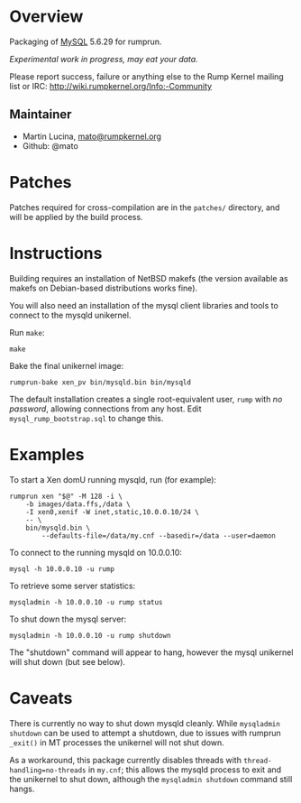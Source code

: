 # Overview

Packaging of [MySQL](http://www.mysql.com/) 5.6.29 for rumprun.

*Experimental work in progress, may eat your data.*

Please report success, failure or anything else to the Rump Kernel mailing list
or IRC: http://wiki.rumpkernel.org/Info:-Community

## Maintainer

* Martin Lucina, mato@rumpkernel.org
* Github: @mato

# Patches

Patches required for cross-compilation are in the `patches/` directory, and
will be applied by the build process.

# Instructions

Building requires an installation of NetBSD makefs (the version available as
makefs on Debian-based distributions works fine).

You will also need an installation of the mysql client libraries and tools to
connect to the mysqld unikernel.

Run `make`:

```
make
```

Bake the final unikernel image:
```
rumprun-bake xen_pv bin/mysqld.bin bin/mysqld
```

The default installation creates a single root-equivalent user, `rump` with *no
password*, allowing connections from any host. Edit `mysql_rump_bootstrap.sql`
to change this.

# Examples

To start a Xen domU running mysqld, run (for example):

````
rumprun xen "$@" -M 128 -i \
    -b images/data.ffs,/data \
    -I xen0,xenif -W inet,static,10.0.0.10/24 \
    -- \
    bin/mysqld.bin \
        --defaults-file=/data/my.cnf --basedir=/data --user=daemon
````

To connect to the running mysqld on 10.0.0.10:

````
mysql -h 10.0.0.10 -u rump
````

To retrieve some server statistics:
````
mysqladmin -h 10.0.0.10 -u rump status
````

To shut down the mysql server:
````
mysqladmin -h 10.0.0.10 -u rump shutdown
````

The "shutdown" command will appear to hang, however the mysql unikernel will
shut down (but see below).

# Caveats

There is currently no way to shut down mysqld cleanly. While `mysqladmin
shutdown` can be used to attempt a shutdown, due to issues with rumprun
`_exit()` in MT processes the unikernel will not shut down.

As a workaround, this package currently disables threads with
`thread-handling=no-threads` in `my.cnf`; this allows the mysqld process to
exit and the unikernel to shut down, although the `mysqladmin shutdown` command
still hangs.
